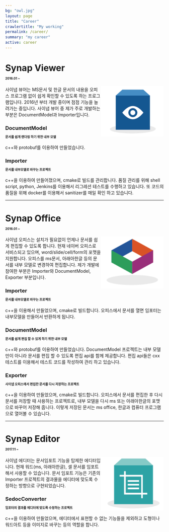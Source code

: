 ```yaml
---
bg: "owl.jpg"
layout: page
title: "Career"
crawlertitle: "My working"
permalink: /career/
summary: "my career"
active: career
---
```

<head>
	<title> My Working</title>
	<meta charset="utf-8"/>
</head>
<body>
	<!-- Synap Viewer -->
	<h1>Synap Viewer<p style="font-size:10px">2016.01 ~ </p></h1>
	<img src="assets/images/synapViewer_icon.png" style="float:right;" width="200px"/>
	<p class="bodyText"> 사이냅 뷰어는 MS문서 및 한글 문서의 내용을 오피스 프로그램 없이 쉽게 확인할 수 있도록 하는 프로그램입니다. 2016년 부터 개발 중이며 점점 기능을 늘려가는 중입니다. 사이냅 뷰어 중 제가 주로 개발하는 부분은 DocumentModel과 Importer입니다.</p>
	<h3>DocumentModel <p style="font-size:10px">문서를 쉽게 랜더링 하기 위한 내부 모델</p></h3>
	<p class="bodyText">c++와 protobuf를 이용하여 만들었습니다.</p>
	<h3>Importer <p style="font-size:10px">문서를 내부모델로 바꾸는 프로젝트</p></h3>
	<p class="bodyText">c++을 이용하여 만들어졌으며, cmake로 빌드를 관리합니다. 품질 관리를 위해 shell script, python, Jenkins를 이용해서 리그레션 테스트를 수행하고 있습니다. 또 코드의 품질을 위해 docker를 이용해서 sanitizer를 매일 확인 하고 있습니다.</p>
	<hr>
	<!-- Synap Office -->
	<h1>Synap Office <p style="font-size:10px">2016.01 ~ </p></h1>
	<img src="assets/images/synapOffice_icon.png" style="float:right;" width="200px"/>
	<p class="bodyText"> 사이냅 오피스는 설치가 필요없이 언제나 문서를 쉽게 편집할 수 있도록 합니다. 현재 네이버 오피스로 서비스되고 있으며, word/slide/cell/form의 포맷을 지원합니다. 오피스를 ms문서, 아래아한글 등의 문서를 내부 모델로 변경하여 편집합니다. 제가 개발에 참여한 부분은 Importer와 DocumentModel, Exporter 부분입니다. </p>
	<h3>Importer <p style="font-size:10px">문서를 내부모델로 바꾸는 프로젝트</p></h3>
	<p class="bodyText">c++을 이용해서 만들었으며, cmake로 빌드합니다. 오피스에서 문서를 열면 임포터는 내부모델을 만들어서 반환하게 됩니다.</p>
	<h3>DocumentModel <p style="font-size:10px">문서를 쉽게 편집 할 수 있게 하기 위한 내부 모델</p></h3>
	<p class="bodyText">c++와 protobuf를 이용하여 만들었습니다. DocumentModel 프로젝트는 내부 모델만이 아니라 문서를 편집 할 수 있도록 편집 api를 함께 제공합니다. 편집 api들은 cxx테스트를 이용해서 테스트 코드를 작성하여 관리 하고 있습니다.</p>
	<h3>Exporter <p style="font-size:10px">사이냅 오피스에서 편집한 문서를 다시 저장하는 프로젝트</p></h3>
	<p class="bodyText">c++을 이용하여 만들었으며, cmake로 빌드합니다. 오피스에서 문서를 편집한 후 다시 문서를 저장할 때 사용하는 프로젝트로, 내부 모델을 다시 ms 또는 아래아한글의 포맷으로 바꾸어 저장해 줍니다. 이렇게 저장된 문서는 ms office,  한글과 컴퓨터 프로그램으로 열어볼 수 있습니다.</p>
	<hr>
	<!--Synap Editor -->
	<h1>Synap Editor <p style="font-size:10px"> 2017.11 ~ </p></h1>
	<img src="assets/images/synapEditor_icon.png" style="float:right;" width="200px"/>
	<p class="bodyText"> 사이냅 에디터는 문서임포트 기능을 탑제한 에디터입니다. 현재 워드(ms, 아래아한글), 셀 문서를 임포트 해서 사용할 수 있습니다. 문서 임포트 기능은 기존의 Importer 프로젝트의 결과물을 에디터에 맞도록 수정하는 방향으로 구현되었습니다.</p>
	<h3>SedocConverter <p style="font-size:10px">임포터의 결과를 에디터에 맞도록 수정하는 프로젝트</p></h3>
	<p class="bodyText">c++을 이용하여 만들었으며, 에디터에서 표현할 수 없는 기능들을 제외하고 도형이나 워드아트 등을 이미지로 바꾸는 등의 역할을 합니다.</p>
</body>

